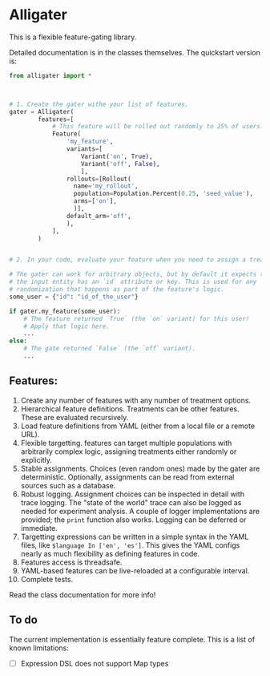 # Alligater

This is a flexible feature-gating library.

Detailed documentation is in the classes themselves. The quickstart version is:

```py
from alligater import *



# 1. Create the gater withe your list of features.
gater = Alligater(
        features=[
            # This feature will be rolled out randomly to 25% of users.
            Feature(
                'my_feature',
                variants=[
                    Variant('on', True),
                    Variant('off', False),
                    ],
                rollouts=[Rollout(
                  name='my_rollout',
                  population=Population.Percent(0.25, 'seed_value'),
                  arms=['on'],
                  )],
                default_arm='off',
                ),
            ],
        )


# 2. In your code, evaluate your feature when you need to assign a treatment.

# The gater can work for arbitrary objects, but by default it expects that
# the input entity has an `id` attribute or key. This is used for any
# randomization that happens as part of the feature's logic.
some_user = {"id": "id_of_the_user"}

if gater.my_feature(some_user):
    # The feature returned `True` (the `on` variant) for this user!
    # Apply that logic here.
    ...
else:
    # The gate returned `False` (the `off` variant).
    ...
```

## Features:

1. Create any number of features with any number of treatment options.
2. Hierarchical feature definitions. Treatments can be other features. These are evaluated recursively.
3. Load feature definitions from YAML (either from a local file or a remote URL).
4. Flexible targetting. features can target multiple populations with arbitrarily complex logic, assigning treatments either randomly or explicitly.
5. Stable assignments. Choices (even random ones) made by the gater are deterministic. Optionally, assignments can be read from external sources such as a database.
6. Robust logging. Assignment choices can be inspected in detail with trace logging. The "state of the world" trace can also be logged as needed for experiment analysis. A couple of logger implementations are provided; the `print` function also works. Logging can be deferred or immediate.
7. Targetting expressions can be written in a simple syntax in the YAML files, like `$language In ['en', 'es']`. This gives the YAML configs nearly as much flexibility as defining features in code.
8. Features access is threadsafe.
9. YAML-based features can be live-reloaded at a configurable interval.
10. Complete tests.

Read the class documentation for more info!

## To do

The current implementation is essentially feature complete. This is a list of
known limitations:

- [ ] Expression DSL does not support Map types
